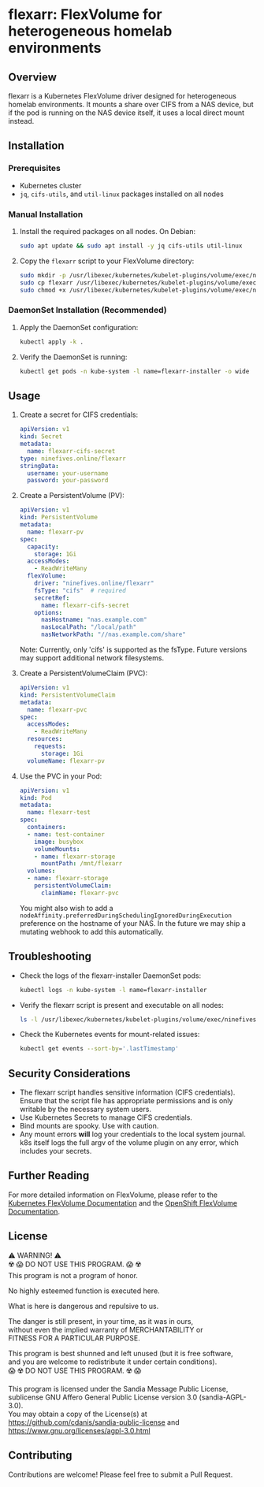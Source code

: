 # flexarr: FlexVolume for heterogeneous homelab environments

## Overview

flexarr is a Kubernetes FlexVolume driver designed for heterogeneous homelab environments. It mounts a share over CIFS from a NAS device, but if the pod is running on the NAS device itself, it uses a local direct mount instead.

## Installation

### Prerequisites

- Kubernetes cluster
- `jq`, `cifs-utils`, and `util-linux` packages installed on all nodes

### Manual Installation

1. Install the required packages on all nodes.  On Debian:
   ```bash
   sudo apt update && sudo apt install -y jq cifs-utils util-linux
   ```

2. Copy the `flexarr` script to your FlexVolume directory:
   ```bash
   sudo mkdir -p /usr/libexec/kubernetes/kubelet-plugins/volume/exec/ninefives.online~flexarr/
   sudo cp flexarr /usr/libexec/kubernetes/kubelet-plugins/volume/exec/ninefives.online~flexarr/
   sudo chmod +x /usr/libexec/kubernetes/kubelet-plugins/volume/exec/ninefives.online~flexarr/flexarr
   ```

### DaemonSet Installation (Recommended)

1. Apply the DaemonSet configuration:
   ```bash
   kubectl apply -k .
   ```

2. Verify the DaemonSet is running:
   ```bash
   kubectl get pods -n kube-system -l name=flexarr-installer -o wide
   ```

## Usage

1. Create a secret for CIFS credentials:
   ```yaml
   apiVersion: v1
   kind: Secret
   metadata:
     name: flexarr-cifs-secret
   type: ninefives.online/flexarr
   stringData:
     username: your-username
     password: your-password
   ```

2. Create a PersistentVolume (PV):
   ```yaml
   apiVersion: v1
   kind: PersistentVolume
   metadata:
     name: flexarr-pv
   spec:
     capacity:
       storage: 1Gi
     accessModes:
       - ReadWriteMany
     flexVolume:
       driver: "ninefives.online/flexarr"
       fsType: "cifs"  # required
       secretRef:
         name: flexarr-cifs-secret
       options:
         nasHostname: "nas.example.com"
         nasLocalPath: "/local/path"
         nasNetworkPath: "//nas.example.com/share"
   ```

   Note: Currently, only 'cifs' is supported as the fsType. Future versions may support additional network filesystems.

3. Create a PersistentVolumeClaim (PVC):
   ```yaml
   apiVersion: v1
   kind: PersistentVolumeClaim
   metadata:
     name: flexarr-pvc
   spec:
     accessModes:
       - ReadWriteMany
     resources:
       requests:
         storage: 1Gi
     volumeName: flexarr-pv
   ```

4. Use the PVC in your Pod:
   ```yaml
   apiVersion: v1
   kind: Pod
   metadata:
     name: flexarr-test
   spec:
     containers:
     - name: test-container
       image: busybox
       volumeMounts:
       - name: flexarr-storage
         mountPath: /mnt/flexarr
     volumes:
     - name: flexarr-storage
       persistentVolumeClaim:
         claimName: flexarr-pvc
   ```
   You might also wish to add a `nodeAffinity.preferredDuringSchedulingIgnoredDuringExecution` preference
   on the hostname of your NAS.  In the future we may ship a mutating webhook to add this automatically.

## Troubleshooting

- Check the logs of the flexarr-installer DaemonSet pods:
  ```bash
  kubectl logs -n kube-system -l name=flexarr-installer
  ```
- Verify the flexarr script is present and executable on all nodes:
  ```bash
  ls -l /usr/libexec/kubernetes/kubelet-plugins/volume/exec/ninefives.online~flexarr/flexarr
  ```
- Check the Kubernetes events for mount-related issues:
  ```bash
  kubectl get events --sort-by='.lastTimestamp'
  ```

## Security Considerations

- The flexarr script handles sensitive information (CIFS credentials). Ensure that the script file has appropriate permissions and is only writable by the necessary system users.
- Use Kubernetes Secrets to manage CIFS credentials.
- Bind mounts are spooky. Use with caution.
- Any mount errors **will** log your credentials to the local system journal.  k8s itself logs the full argv of the volume plugin on any error, which includes your secrets.

## Further Reading

For more detailed information on FlexVolume, please refer to the [Kubernetes FlexVolume Documentation](https://github.com/kubernetes/community/blob/master/contributors/devel/sig-storage/flexvolume.md#readme) and the [OpenShift FlexVolume Documentation](https://docs.openshift.com/container-platform/3.11/install_config/persistent_storage/persistent_storage_flex_volume.html).

## License

⚠️ WARNING! ⚠️  
☢️ 😱 DO NOT USE THIS PROGRAM. 😱 ☢️  
This program is not a program of honor.

No highly esteemed function is executed here.

What is here is dangerous and repulsive to us.

The danger is still present, in your time, as it was in ours,  
without even the implied warranty of MERCHANTABILITY or  
FITNESS FOR A PARTICULAR PURPOSE.

This program is best shunned and left unused (but it is free software,  
and you are welcome to redistribute it under certain conditions).  
😱 ☢️ DO NOT USE THIS PROGRAM. ☢️ 😱

This program is licensed under the Sandia Message Public License,
sublicense GNU Affero General Public License version 3.0 (sandia-AGPL-3.0).  
You may obtain a copy of the License(s) at
https://github.com/cdanis/sandia-public-license and
https://www.gnu.org/licenses/agpl-3.0.html

## Contributing

Contributions are welcome! Please feel free to submit a Pull Request.
